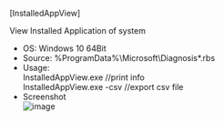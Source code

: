 [InstalledAppView]

View Installed Application of system  

- OS: Windows 10 64Bit
- Source: %ProgramData%\Microsoft\Diagnosis\*.rbs
- Usage:  
InstalledAppView.exe //print info  
InstalledAppView.exe -csv //export csv file  
- Screenshot  
![image](https://user-images.githubusercontent.com/69110090/95010216-79812300-0662-11eb-9794-3edc1172ba61.png)
